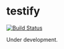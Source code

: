 # testify

[![Build Status](https://travis-ci.org/manorie/testify.svg?branch=master)](https://travis-ci.org/manorie/testify)

Under development.
